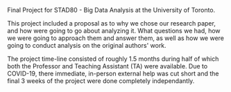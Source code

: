 Final Project for STAD80 - Big Data Analysis at the University of Toronto.

This project included a proposal as to why we chose our research paper, and how were going to go about analyzing it. What questions we had,
how we were going to approach them and answer them, as well as how we were going to conduct analysis on the original authors' work.

The project time-line consisted of roughly 1.5 months during half of which both the Professor and Teaching Assistant (TA) were available.
Due to COVID-19, there immediate, in-person external help was cut short and the final 3 weeks of the project were done completely independantly.
